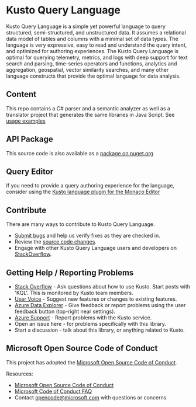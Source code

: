 # Kusto Query Language

Kusto Query Language is a simple yet powerful language to query structured, semi-structured, and unstructured data. It assumes a relational data model of tables and columns with a minimal set of data types. The language is very expressive, easy to read and understand the query intent, and optimized for authoring experiences. The Kusto Query Language is optimal for querying telemetry, metrics, and logs with deep support for text search and parsing, time-series operators and functions, analytics and aggregation, geospatial, vector similarity searches, and many other language constructs that provide the optimal language for data analysis.        

## Content

This repo contains a C# parser and a semantic analyzer as well as a translator project that generates the same libraries in Java Script. See [usage examples](src/Kusto.Language/readme.md)

## API Package

This source code is also available as a [package on nuget.org](https://www.nuget.org/packages/Microsoft.Azure.Kusto.Language/)

## Query Editor

If you need to provide a query authoring experience for the language, consider using the [Kusto language plugin for the Monaco Editor](https://github.com/Azure/monaco-kusto)

## Contribute

There are many ways to contribute to Kusto Query Language.

* [Submit bugs](https://github.com/microsoft/Kusto-Query-Language/issues) and help us verify fixes as they are checked in.
* Review the [source code changes](https://github.com/microsoft/Kusto-Query-Language/commits/master).
* Engage with other Kusto Query Language users and developers on [StackOverflow](https://stackoverflow.com/questions/tagged/kusto-query-language).

## Getting Help / Reporting Problems

* [Stack Overflow](https://stackoverflow.com/) - Ask questions about how to use Kusto. Start posts with 'KQL'. This is monitored by Kusto team members.
* [User Voice](https://aka.ms/adx.uservoice) - Suggest new features or changes to existing features.
* [Azure Data Explorer](https://dataexplorer.azure.com) - Give feedback or report problems using the user feedback button (top-right near settings).
* [Azure Support](https://learn.microsoft.com/en-us/azure/azure-portal/supportability/how-to-create-azure-support-request) - Report problems with the Kusto service.
* Open an issue here - for problems specifically with this library.
* Start a discussion - talk about this library, or anything related to Kusto.

## Microsoft Open Source Code of Conduct

This project has adopted the [Microsoft Open Source Code of Conduct](https://opensource.microsoft.com/codeofconduct/).

Resources:

* [Microsoft Open Source Code of Conduct](https://opensource.microsoft.com/codeofconduct/)
* [Microsoft Code of Conduct FAQ](https://opensource.microsoft.com/codeofconduct/faq/)
* Contact [opencode@microsoft.com](mailto:opencode@microsoft.com) with questions or concerns




